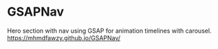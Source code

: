 # GSAPNav
Hero section with nav using GSAP for animation timelines with carousel.
https://mhmdfawzy.github.io/GSAPNav/
